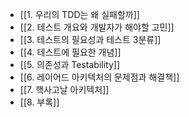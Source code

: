 - [[1. 우리의 TDD는 왜 실패할까]]
- [[2. 테스트 개요와 개발자가 해야할 고민]]
- [[3. 테스트의 필요성과 테스트 3분류]]
- [[4. 테스트에 필요한 개념]]
- [[5. 의존성과 Testability]]
- [[6. 레이어드 아키텍처의 문제점과 해결책]]
- [[7. 핵사고날 아키텍처]]
- [[8. 부록]]
